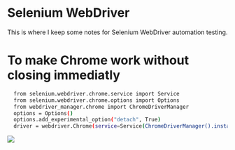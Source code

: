 
# Selenium WebDriver

This is where I keep some notes for Selenium WebDriver automation testing.

# To make Chrome work without closing immediatly






```sh
  from selenium.webdriver.chrome.service import Service
  from selenium.webdriver.chrome.options import Options
  from webdriver_manager.chrome import ChromeDriverManager
  options = Options()
  options.add_experimental_option("detach", True)
  driver = webdriver.Chrome(service=Service(ChromeDriverManager().install()), options=options)
```
 
 
 ![](https://github.com/Alexandru9s/automation_projects/seleniumautomationvideo.gif)
